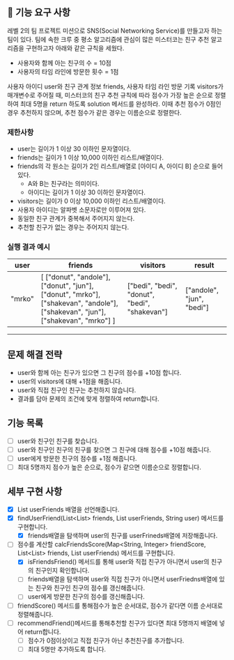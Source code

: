 ## 🚀 기능 요구 사항

레벨 2의 팀 프로젝트 미션으로 SNS(Social Networking Service)를 만들고자 하는 팀이 있다. 팀에 속한 크루 중 평소 알고리즘에 관심이 많은 미스터코는 친구 추천 알고리즘을 구현하고자 아래와
같은 규칙을 세웠다.

- 사용자와 함께 아는 친구의 수 = 10점
- 사용자의 타임 라인에 방문한 횟수 = 1점

사용자 아이디 user와 친구 관계 정보 friends, 사용자 타임 라인 방문 기록 visitors가 매개변수로 주어질 때, 미스터코의 친구 추천 규칙에 따라 점수가 가장 높은 순으로 정렬하여 최대 5명을
return 하도록 solution 메서드를 완성하라. 이때 추천 점수가 0점인 경우 추천하지 않으며, 추천 점수가 같은 경우는 이름순으로 정렬한다.

### 제한사항

- user는 길이가 1 이상 30 이하인 문자열이다.
- friends는 길이가 1 이상 10,000 이하인 리스트/배열이다.
- friends의 각 원소는 길이가 2인 리스트/배열로 [아이디 A, 아이디 B] 순으로 들어있다.
    - A와 B는 친구라는 의미이다.
    - 아이디는 길이가 1 이상 30 이하인 문자열이다.
- visitors는 길이가 0 이상 10,000 이하인 리스트/배열이다.
- 사용자 아이디는 알파벳 소문자로만 이루어져 있다.
- 동일한 친구 관계가 중복해서 주어지지 않는다.
- 추천할 친구가 없는 경우는 주어지지 않는다.

### 실행 결과 예시

| user | friends | visitors | result |
| --- | --- | --- | --- |
| "mrko" | [ ["donut", "andole"], ["donut", "jun"], ["donut", "mrko"], ["shakevan", "andole"], ["shakevan", "jun"], ["shakevan", "mrko"] ] | ["bedi", "bedi", "donut", "bedi", "shakevan"] | ["andole", "jun", "bedi"] |

---

## 문제 해결 전략

- user와 함께 아는 친구가 있으면 그 친구의 점수를 +10점 합니다.
- user의 visitors에 대해 +1점을 해줍니다.
- user와 직접 친구인 친구는 추천하지 않습니다.
- 결과를 담아 문제의 조건에 맞게 정렬하여 return합니다.

## 기능 목록

- [ ] user와 친구인 친구를 찾습니다.
- [ ] user와 친구인 친구의 친구를 찾으면 그 친구에 대해 점수를 +10점 해줍니다.
- [ ] user에게 방문한 친구의 점수를 +1점 해줍니다.
- [ ] 최대 5명까지 점수가 높은 순으로, 점수가 같으면 이름순으로 정렬합니다.

## 세부 구현 사항

- [x] List<String> userFriends 배열을 선언해줍니다.
- [x] findUserFriend(List<List<String>> friends, List<String> userFriends, String user) 메서드를 구현합니다.
    - [x] friends배열을 탐색하며 user의 친구를 userFrineds배열에 저장해줍니다.
- [ ] 점수를 계산할 calcFriendsScore(Map<String, Integer> friendScore, List<List<String>> friends, List<String> userFriends)
  메서드를 구현합니다.
    - [x] isFriendsFriend() 메서드를 통해 user와 직접 친구가 아니면서 user의 친구의 친구인지 확인합니다.
    - [ ] friends배열을 탐색하며 user와 직접 친구가 아니면서 userFriedns배열에 있는 친구와 친구인 친구의 점수를 갱신해줍니다.
    - [ ] user에게 방문한 친구의 점수를 갱신해줍니다.
- [ ] friendScore() 메서드를 통해점수가 높은 순서대로, 점수가 같다면 이름 순서대로 정렬해줍니다.
- [ ] recommendFriend()메서드를 통해추천할 친구가 있다면 최대 5명까지 배열에 넣어 return합니다.
    - [ ] 점수가 0점이상이고 직접 친구가 아닌 추천친구를 추가합니다.
    - [ ] 최대 5명만 추가하도록 합니다.
